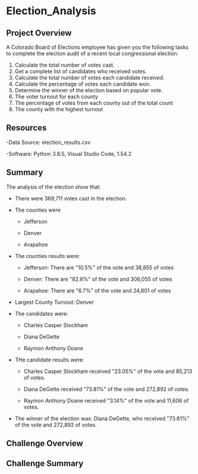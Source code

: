 # Election_Analysis

## Project Overview

A Colorado Board of Elections employee has given you the following tasks to complete the election audit of a recent local congressional election.

1. Calculate the total number of votes cast.
2. Get a complete list of candidates who received votes. 
3. Calculate the total number of votes each candidate received.
4. Calculate the percentage of votes each candidate won. 
5. Determine the winner of the election based on popular vote.
6. The voter turnout for each county
7. The percentage of votes from each county out of the total count
8. The county with the highest turnout

## Resources

-Data Source: election_results.csv

-Software: Python 3.8.5, Visual Studio Code, 1.54.2

## Summary

The analysis of the election show that:

- There were 369,711 votes cast in the election.

- The counties were

    - Jefferson

    - Denver

    - Arapahoe

- The counties results were:

    - Jefferson: There are "10.5%" of the vote and 38,855 of votes

    - Denver: There are "82.8%" of the vote and 306,055 of votes

    - Arapahoe: There are "6.7%" of the vote and 24,801 of votes

- Largest County Turnout: Denver

- The candidates were:

    - Charles Casper Stockham

    - Diana DeGette

    - Raymon Anthony Doane

- THe candidate results were:

    - Charles Casper Stockham received "23.05%" of the vote and 85,213 of votes.

    - Diana DeGette received "73.81%" of the vote and 272,892 of votes.

    - Raymon Anthony Doane received "3.14%" of the vote and 11,606 of votes.


- The winner of the election was:
    Diana DeGette, who received "73.81%" of the vote and 272,892 of votes.

## Challenge Overview

## Challenge Summary
